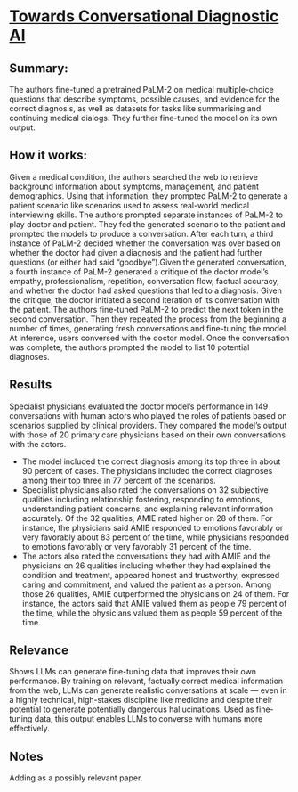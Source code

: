 # [Towards Conversational Diagnostic AI](https://arxiv.org/abs/2401.05654 )

## Summary: 

The authors fine-tuned a pretrained PaLM-2 on medical multiple-choice questions that describe symptoms, possible causes, and evidence for the correct diagnosis, 
as well as datasets for tasks like summarising and continuing medical dialogs. They further fine-tuned the model on its own output. 

## How it works: 
Given a medical condition, the authors searched the web to retrieve background information about symptoms, management, and patient demographics. 
Using that information, they prompted PaLM-2 to generate a patient scenario like scenarios used to assess real-world medical interviewing skills. 
The authors prompted separate instances of PaLM-2 to play doctor and patient. They fed the generated scenario to the patient and prompted the models to produce a conversation. 
After each turn, a third instance of PaLM-2 decided whether the conversation was over based on whether the doctor had given a diagnosis and the patient had further questions 
(or either had said “goodbye”).Given the generated conversation, a fourth instance of PaLM-2 generated a critique of the doctor model’s empathy, professionalism, repetition, 
conversation flow, factual accuracy, and whether the doctor had asked questions that led to a diagnosis. Given the critique, the doctor initiated a second iteration of its 
conversation with the patient. The authors fine-tuned PaLM-2 to predict the next token in the second conversation. Then they repeated the process from the beginning a number 
of times, generating fresh conversations and fine-tuning the model. At inference, users conversed with the doctor model. Once the conversation was complete, the authors prompted 
the model to list 10 potential diagnoses.

## Results

Specialist physicians evaluated the doctor model’s performance in 149 conversations with human actors who played the roles of patients based on scenarios supplied by clinical providers. 
They compared the model’s output with those of 20 primary care physicians based on their own conversations with the actors.

- The model included the correct diagnosis among its top three in about 90 percent of cases. The physicians included the correct diagnoses among their top three in 77 percent of the scenarios.
- Specialist physicians also rated the conversations on 32 subjective qualities including relationship fostering, responding to emotions, understanding patient concerns, and explaining relevant 
information accurately. Of the 32 qualities, AMIE rated higher on 28 of them. For instance, the physicians said AMIE responded 
to emotions favorably or very favorably about 83 percent of the time, while physicians responded to emotions favorably or very favorably 31 percent of the time.
- The actors also rated the conversations they had with AMIE and the physicians on 26 qualities including whether they had explained the condition and treatment, 
appeared honest and trustworthy, expressed caring and commitment, and valued the patient as a person. Among those 26 qualities, AMIE outperformed the physicians on 24 of them. 
For instance, the actors said that AMIE valued them as people 79 percent of the time, while the physicians valued them as people 59 percent of the time.

## Relevance

Shows LLMs can generate fine-tuning data that improves their own performance. 
By training on relevant, factually correct medical information from the web, LLMs can generate realistic conversations at scale — even in a highly technical, 
high-stakes discipline like medicine and despite their potential to generate potentially dangerous hallucinations. Used as fine-tuning data, this output enables 
LLMs to converse with humans more effectively.

## Notes
Adding as a possibly relevant paper. 
